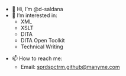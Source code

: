 - 👋 Hi, I’m @d-saldana
- 👀 I’m interested in:
  * XML
  * XSLT
  * DITA
  * DITA Open Toolkit
  * Technical Writing
<!--
- 🌱 I’m currently learning ...
- 💞️ I’m looking to collaborate on ...
-->
- 📫 How to reach me:
  * Email: sprdspctrm.github@manyme.com

<!---
d-saldana/d-saldana is a ✨ special ✨ repository because its `README.md` (this file) appears on your GitHub profile.
You can click the Preview link to take a look at your changes.
--->
